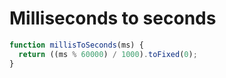 # Milliseconds to seconds

```js
function millisToSeconds(ms) {
  return ((ms % 60000) / 1000).toFixed(0);
}
```
